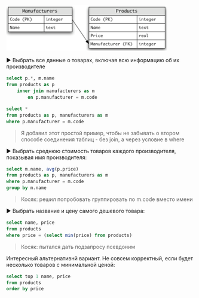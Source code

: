 <img src="img/image-20200819143250558.png" alt="image-20200819143250558" style="zoom:80%;" />

► Выбрать все данные о товарах, включая всю информацию об их производителе

```sql
select p.*, m.name
from products as p
	inner join manufacturers as m
		on p.manufacturer = m.code
```

```sql
select *
from products as p, manufacturers as m
where p.manufacturer = m.code
```

> Я добавил этот простой пример, чтобы не забывать о втором способе соединения таблиц - без join, а через условие в where



► Выбрать среднюю стоимость товаров каждого производителя, показывая имя производителя:

```sql
select m.name, avg(p.price)
from products as p, manufacturers as m
where p.manufacturer = m.code
group by m.name
```

> Косяк: решил попробовать группировать по m.code вместо имени



► Выбрать название и цену самого дешевого товара:

```sql
select name, price
from products
where price = (select min(price) from products)
```

> Косяк: пытался дать подзапросу псевдоним

Интересный альтернативнй вариант. Не совсем корректный, если будет несколько товаров с минимальной ценой:

```sql
select top 1 name, price
from products
order by price
```



